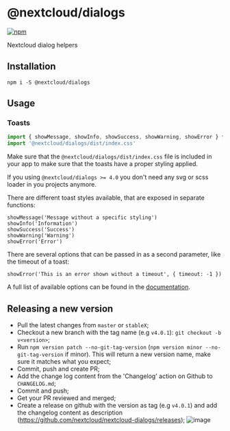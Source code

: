# @nextcloud/dialogs

[![npm](https://img.shields.io/npm/v/@nextcloud/dialogs?style=for-the-badge)](https://www.npmjs.com/package/@nextcloud/dialogs)

Nextcloud dialog helpers

## Installation

```
npm i -S @nextcloud/dialogs
```

## Usage

### Toasts

```js
import { showMessage, showInfo, showSuccess, showWarning, showError } from '@nextcloud/dialogs'
import '@nextcloud/dialogs/dist/index.css'
```

Make sure that the  `@nextcloud/dialogs/dist/index.css` file is included in your app to make sure that the toasts have a proper styling applied.

If you using `@nextcloud/dialogs >= 4.0` you don't need any svg or scss loader in you projects anymore.

There are different toast styles available, that are exposed in separate functions:

```
showMessage('Message without a specific styling')
showInfo('Information')
showSuccess('Success')
showWarning('Warning')
showError('Error')
```

There are several options that can be passed in as a second parameter, like the timeout of a toast:

```
showError('This is an error shown without a timeout', { timeout: -1 })
```

A full list of available options can be found in the [documentation](https://nextcloud.github.io/nextcloud-dialogs/).

## Releasing a new version

- Pull the latest changes from `master` or `stableX`;
- Checkout a new branch with the tag name (e.g `v4.0.1`): `git checkout -b v<version>`;
- Run `npm version patch --no-git-tag-version` (`npm version minor --no-git-tag-version` if minor). This will return a new version name, make sure it matches what you expect;
- Commit, push and create PR;
- Add the change log content from the 'Changelog' action on Github to `CHANGELOG.md`;
- Commit and push;
- Get your PR reviewed and merged;
- Create a release on github with the version as tag (e.g `v4.0.1`) and add the changelog content as description (https://github.com/nextcloud/nextcloud-dialogs/releases);
  ![image](https://user-images.githubusercontent.com/14975046/124442568-2a952500-dd7d-11eb-82a2-402f9170231a.png)
